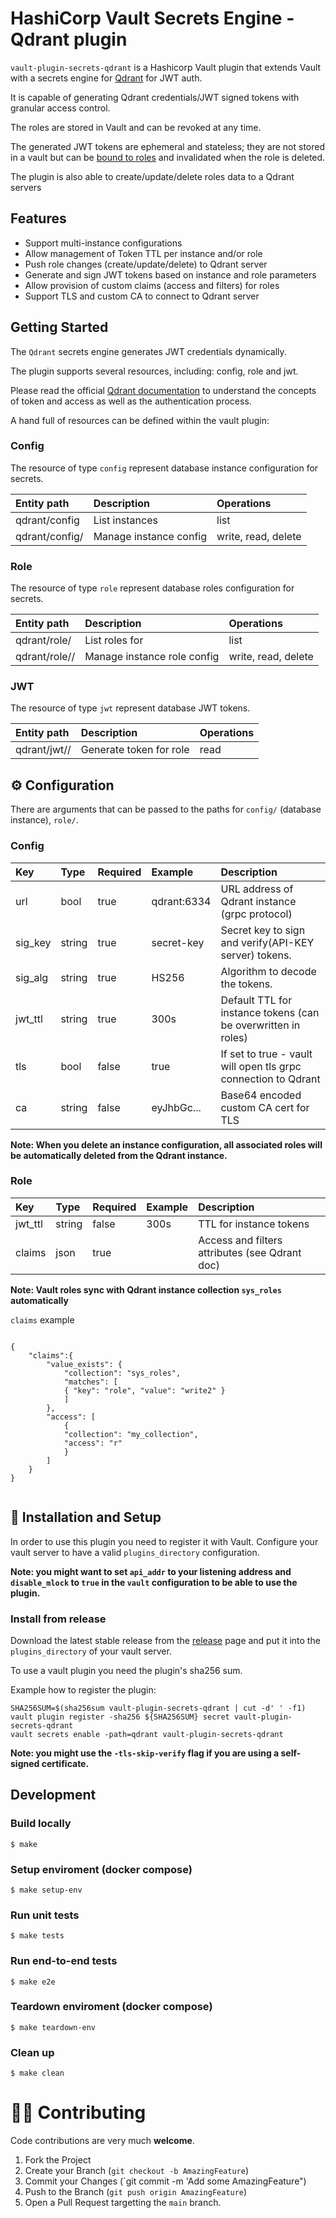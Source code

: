 # HashiCorp Vault Secrets Engine - Qdrant plugin

`vault-plugin-secrets-qdrant` is a Hashicorp Vault plugin that extends Vault with a secrets engine for [Qdrant](https://qdrant.tech) for JWT auth. 

It is capable of generating Qdrant credentials/JWT signed tokens with granular access control. 

The roles are stored in Vault and can be revoked at any time.

The generated JWT tokens are ephemeral and stateless; they are not stored in a vault but can be [bound to roles](https://qdrant.tech/documentation/guides/security/#granular-access-control-with-jwt) and invalidated when the role is deleted.

The plugin is also able to create/update/delete roles data to a Qdrant servers


## Features

- Support multi-instance configurations
- Allow management of Token TTL per instance and/or role
- Push role changes (create/update/delete) to Qdrant server
- Generate and sign JWT tokens based on instance and role parameters
- Allow provision of custom claims (access and filters) for roles
- Support TLS and custom CA to connect to Qdrant server

## Getting Started

The `Qdrant` secrets engine generates JWT credentials dynamically.

The plugin supports several resources, including: config, role and jwt.

Please read the official [Qdrant documentation](https://qdrant.tech/documentation/guides/security/#granular-access-control-with-jwt) to understand the concepts of token and access as well as the authentication process.

A hand full of resources can be defined within the vault plugin:

### Config

The resource of type `config` represent database instance configuration for secrets.


| Entity path                                                  | Description                    | Operations          |
| :----------------------------------------------------------- | :----------------------------- | :------------------ |
| qdrant/config                                                | List instances                 | list                |
| qdrant/config/<instance>                                     | Manage instance config         | write, read, delete |


### Role

The resource of type `role` represent database roles configuration for secrets.

| Entity path                                                  | Description                    | Operations          |
| :----------------------------------------------------------- | :----------------------------- | :------------------ |
| qdrant/role/<instance>                                       | List roles for <instance>      | list                |
| qdrant/role/<instance>/<role>                                | Manage instance role config    | write, read, delete |


### JWT

The resource of type `jwt` represent database JWT tokens.

| Entity path                                                  | Description                    | Operations          |
| :----------------------------------------------------------- | :----------------------------- | :------------------ |
| qdrant/jwt/<instance>/<role>                                 | Generate token for role        | read                |



## ⚙️ Configuration

There are arguments that can be passed to the paths for `config/` (database instance), `role/`.

### Config

| Key               | Type        | Required | Example     | Description                                                          |
| :---------------- | :---------- | :------- | :---------- | :------------------------------------------------------------------- |
| url               | bool        | true     | qdrant:6334 | URL address of Qdrant instance (grpc protocol)                       |
| sig_key           | string      | true     | secret-key  | Secret key to sign and verify(API-KEY server) tokens.                |
| sig_alg           | string      | true     | HS256       | Algorithm to decode the tokens.                                      |
| jwt_ttl           | string      | true     | 300s        | Default TTL for instance tokens (can be overwritten in roles)        |
| tls               | bool        | false    | true        | If set to true - vault will open tls grpc connection to Qdrant       |
| ca                | string      | false    | eyJhbGc...  | Base64 encoded custom CA cert for TLS                                |


**Note: When you delete an instance configuration, all associated roles will be automatically deleted from the Qdrant instance.**


### Role

| Key               | Type        | Required | Example     | Description                                                          |
| :---------------- | :---------- | :------- | :---------- | :------------------------------------------------------------------- |
| jwt_ttl           | string      | false    | 300s        | TTL for instance tokens                                              |
| claims            | json        | true     |             | Access and filters attributes (see Qdrant doc)                       |


**Note: Vault roles sync with Qdrant instance collection `sys_roles` automatically**


`claims` example

```

{
    "claims":{
        "value_exists": {
            "collection": "sys_roles",
            "matches": [
            { "key": "role", "value": "write2" }
            ]
        },
        "access": [
            {
            "collection": "my_collection",
            "access": "r"
            }
        ]
    }
}


```


## 🎯 Installation and Setup

In order to use this plugin you need to register it with Vault.
Configure your vault server to have a valid `plugins_directory` configuration. 

**Note: you might want to set `api_addr` to your listening address and `disable_mlock` to `true` in the `vault` configuration to be able to use the plugin.**

### Install from release

Download the latest stable release from the [release](https://github.com/migrx-io/vault-plugin-secrets-qdrant.git) page and put it into the `plugins_directory` of your vault server.

To use a vault plugin you need the plugin's sha256 sum. 

Example how to register the plugin:

```console
SHA256SUM=$(sha256sum vault-plugin-secrets-qdrant | cut -d' ' -f1)
vault plugin register -sha256 ${SHA256SUM} secret vault-plugin-secrets-qdrant
vault secrets enable -path=qdrant vault-plugin-secrets-qdrant
```

**Note: you might use the `-tls-skip-verify` flag if you are using a self-signed certificate.**


## Development

### Build locally

```console
$ make 
```

### Setup enviroment (docker compose)

```console
$ make setup-env
```

### Run unit tests

```console
$ make tests
```

### Run end-to-end tests

```console
$ make e2e
```

### Teardown enviroment (docker compose)

```console
$ make teardown-env
```

### Clean up

```console
$ make clean
```

# 🤝🏽 Contributing

Code contributions are very much **welcome**.

1. Fork the Project
2. Create your Branch (`git checkout -b AmazingFeature`)
3. Commit your Changes (`git commit -m 'Add some AmazingFeature")
4. Push to the Branch (`git push origin AmazingFeature`)
5. Open a Pull Request targetting the `main` branch.
